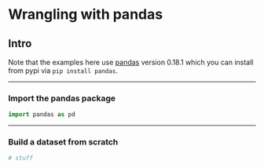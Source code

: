 # Wrangling with pandas

## Intro
Note that the examples here use [pandas](https://github.com/pydata/pandas) version 0.18.1 which you can install from pypi via `pip install pandas`.

---

### Import the pandas package
```python
import pandas as pd
```

---

### Build a dataset from scratch
```python
# stuff
```